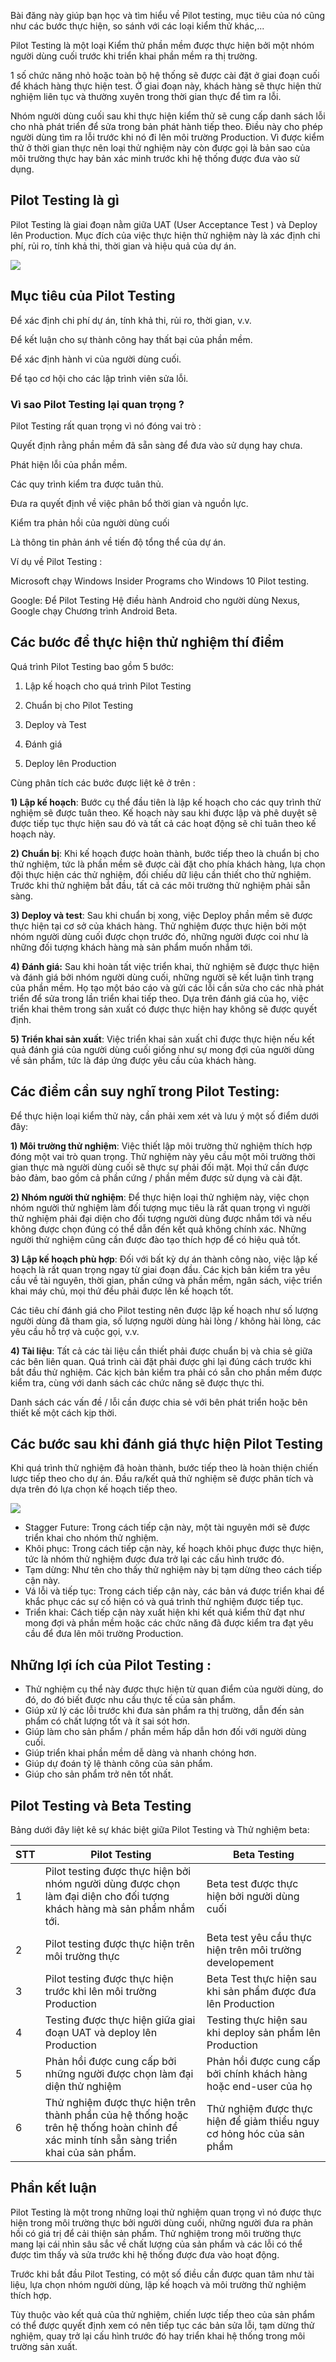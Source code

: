 Bài đăng này giúp bạn học và tìm hiểu về Pilot testing, mục tiêu của nó cũng như các bước thực hiện, so sánh với các loại kiểm thử khác,...

Pilot Testing là một loại Kiểm thử phần mềm được thực hiện bởi một nhóm người dùng cuối trước khi triển khai phần mềm ra thị trường.

1 số chức năng nhỏ hoặc toàn bộ hệ thống sẽ được cài đặt ở giai đoạn cuối để khách hàng thực hiện test. Ở giai đoạn này, khách hàng sẽ thực hiện thử nghiệm liên tục và thường xuyên trong thời gian thực để tìm ra lỗi.

Nhóm người dùng cuối sau khi thực hiện kiểm thử sẽ cung cấp danh sách lỗi cho nhà phát triển để sửa trong bản phát hành tiếp theo. Điều này cho phép người dùng tìm ra lỗi trước khi nó đi lên môi trường Production. Vì được kiểm thử ở thời gian thực nên loại thử nghiệm này còn được gọi là bản sao của môi trường thực hay bản xác minh trước khi hệ thống được đưa vào sử dụng. 

## Pilot Testing là gì 

Pilot Testing là giai đoạn nằm giữa UAT (User Acceptance Test ) và Deploy lên Production. Mục đích của việc thực hiện thử nghiệm này là xác định chi phí, rủi ro, tính khả thi, thời gian và hiệu quả của dự án.

![](https://images.viblo.asia/3116a0b5-5f4a-4900-bc85-ccb1dbefb1e1.png)
## Mục tiêu của Pilot Testing 

Để xác định chi phí dự án, tính khả thi, rủi ro, thời gian, v.v.

Để kết luận cho sự thành công hay thất bại của phần mềm.

Để xác định hành vi của người dùng cuối.

Để tạo cơ hội cho các lập trình viên sửa lỗi.


### Vì sao Pilot Testing lại quan trọng ? 

Pilot Testing rất quan trọng vì nó đóng vai trò : 

Quyết định rằng phần mềm đã sẵn sàng để đưa vào sử dụng hay chưa.

Phát hiện lỗi của phần mềm.

Các quy trình kiểm tra được tuân thủ.

Đưa ra quyết định về việc phân bổ thời gian và nguồn lực.

Kiểm tra phản hồi của người dùng cuối

Là thông tin phản ánh về tiến độ tổng thể của dự án. 


Ví dụ về Pilot Testing : 

Microsoft chạy Windows Insider Programs cho Windows 10 Pilot testing.

Google: Để Pilot Testing Hệ điều hành Android cho người dùng Nexus, Google chạy Chương trình Android Beta.

## Các bước để thực hiện thử nghiệm thí điểm
Quá trình Pilot Testing bao gồm 5 bước:

1. Lập kế hoạch cho quá trình Pilot Testing

2. Chuẩn bị cho Pilot Testing
3. Deploy và Test
4. Đánh giá
5. Deploy lên Production

Cùng phân tích các bước được liệt kê ở trên : 

**1) Lập kế hoạch**: Bước cụ thể đầu tiên là lập kế hoạch cho các quy trình thử nghiệm sẽ được tuân theo. Kế hoạch này sau khi được lập và phê duyệt sẽ được tiếp tục thực hiện sau đó và tất cả các hoạt động sẽ chỉ tuân theo kế hoạch này.

**2) Chuẩn bị**:  Khi kế hoạch được hoàn thành, bước tiếp theo là chuẩn bị cho thử nghiệm, tức là phần mềm sẽ được cài đặt cho phía khách hàng, lựa chọn đội thực hiện các thử nghiệm, đối chiếu dữ liệu cần thiết cho thử nghiệm. Trước khi thử nghiệm bắt đầu, tất cả các môi trường thử nghiệm phải sẵn sàng.

**3) Deploy và test**: Sau khi chuẩn bị xong, việc Deploy phần mềm sẽ được thực hiện tại cơ sở của khách hàng. Thử nghiệm được thực hiện bởi một nhóm người dùng cuối được chọn trước đó, những người được coi như là những đối tượng khách hàng mà sản phẩm muốn nhắm tới.

**4) Đánh giá:** Sau khi hoàn tất việc triển khai, thử nghiệm sẽ được thực hiện và đánh giá bởi nhóm người dùng cuối, những người sẽ kết luận tình trạng của phần mềm. Họ tạo một báo cáo và gửi các lỗi cần sửa cho các nhà phát triển để sửa trong lần triển khai tiếp theo. Dựa trên đánh giá của họ, việc triển khai thêm trong sản xuất có được thực hiện hay không sẽ được quyết định.

**5) Triển khai sản xuất**: Việc triển khai sản xuất chỉ được thực hiện nếu kết quả đánh giá của người dùng cuối giống như sự mong đợi của người dùng về sản phẩm, tức là đáp ứng được yêu cầu của khách hàng.


## Các điểm cần suy nghĩ trong Pilot Testing:

Để thực hiện loại kiểm thử này, cần phải xem xét và lưu ý một số điểm dưới đây:

**1) Môi trường thử nghiệm**: Việc thiết lập môi trường thử nghiệm thích hợp đóng một vai trò quan trọng.  Thử nghiệm này yêu cầu một môi trường thời gian thực mà người dùng cuối sẽ thực sự phải đối mặt. Mọi thứ cần được bảo đảm, bao gồm cả phần cứng / phần mềm được sử dụng và cài đặt.

**2) Nhóm người thử nghiệm**: Để thực hiện loại thử nghiệm này, việc chọn nhóm người thử nghiệm làm đối tượng mục tiêu là rất quan trọng vì người thử nghiệm phải đại diện cho đối tượng người dùng được nhắm tới và nếu không được chọn đúng có thể dẫn đến kết quả không chính xác. Những người thử nghiệm cũng cần được đào tạo thích hợp để có hiệu quả tốt.

**3) Lập kế hoạch phù hợp**: Đối với bất kỳ dự án thành công nào, việc lập kế hoạch là rất quan trọng ngay từ giai đoạn đầu. Các kịch bản kiểm tra yêu cầu về tài nguyên, thời gian, phần cứng và phần mềm, ngân sách, việc triển khai máy chủ, mọi thứ đều phải được lên kế hoạch tốt.

Các tiêu chí đánh giá cho Pilot testing nên được lập kế hoạch như số lượng người dùng đã tham gia, số lượng người dùng hài lòng / không hài lòng, các yêu cầu hỗ trợ và cuộc gọi, v.v.

**4) Tài liệu**: Tất cả các tài liệu cần thiết phải được chuẩn bị và chia sẻ giữa các bên liên quan. Quá trình cài đặt phải được ghi lại đúng cách trước khi bắt đầu thử nghiệm. Các kịch bản kiểm tra phải có sẵn cho phần mềm được kiểm tra, cùng với danh sách các chức năng sẽ được thực thi.

Danh sách các vấn đề / lỗi cần được chia sẻ với bên phát triển hoặc bên thiết kế một cách kịp thời.

## Các bước sau khi đánh giá thực hiện Pilot Testing

Khi quá trình thử nghiệm đã hoàn thành, bước tiếp theo là hoàn thiện chiến lược tiếp theo cho dự án. Đầu ra/kết quả thử nghiệm sẽ được phân tích và dựa trên đó lựa chọn kế hoạch tiếp theo.

![](https://images.viblo.asia/89c2e6ef-9aa0-4696-94db-2e5b91d7dc20.png)

- Stagger Future: Trong cách tiếp cận này, một tài nguyên mới sẽ được triển khai cho nhóm thử nghiệm.
- Khôi phục: Trong cách tiếp cận này, kế hoạch khôi phục được thực hiện, tức là nhóm thử nghiệm được đưa trở lại các cấu hình trước đó.
- Tạm dừng: Như tên cho thấy thử nghiệm này bị tạm dừng theo cách tiếp cận này.
- Vá lỗi và tiếp tục: Trong cách tiếp cận này, các bản vá được triển khai để khắc phục các sự cố hiện có và quá trình thử nghiệm được tiếp tục.
- Triển khai: Cách tiếp cận này xuất hiện khi kết quả kiểm thử đạt như mong đợi và phần mềm hoặc các chức năng đã được kiểm tra đạt yêu cầu để đưa lên môi trường Production.

## Những lợi ích của Pilot Testing : 

- Thử nghiệm cụ thể này được thực hiện từ quan điểm của người dùng, do đó, do đó biết được nhu cầu thực tế của sản phẩm.
- Giúp xử lý các lỗi trước khi đưa sản phẩm ra thị trường, dẫn đến sản phẩm có chất lượng tốt và ít sai sót hơn.
- Giúp làm cho sản phẩm / phần mềm hấp dẫn hơn đối với người dùng cuối.
- Giúp triển khai phần mềm dễ dàng và nhanh chóng hơn.
- Giúp dự đoán tỷ lệ thành công của sản phẩm.
- Giúp cho sản phẩm trở nên tốt nhất.

## Pilot Testing và Beta Testing
Bảng dưới đây liệt kê sự khác biệt giữa Pilot Testing và Thử nghiệm beta:


|STT |Pilot Testing | Beta Testing |
| -------- | -------- | -------- |
| 1   | Pilot testing được thực hiện bởi nhóm người dùng được chọn làm đại diện cho đối tượng khách hàng mà sản phẩm nhắm tới.    | Beta test được thực hiện bởi người dùng cuối     |
| 2     | Pilot testing được thực hiện trên môi trường thực     | Beta test yêu cầu thực hiện trên môi trường developement    |
| 3   |  Pilot testing được thực hiện trước khi lên môi trường Production     |Beta Test thực hiện sau khi sản phẩm được đưa lên Production
| 4     | Testing được thực hiện giữa giai đoạn UAT và deploy lên Production    | Testing thực hiện sau khi deploy sản phẩm lên Production     |
| 5     | Phản hồi được cung cấp bởi những người được chọn làm đại diện thử nghiệm    | Phản hồi được cung cấp bởi chính khách hàng hoặc end-user của họ   |
| 6| Thử nghiệm được thực hiện trên thành phần của hệ thống hoặc trên hệ thống hoàn chỉnh để xác minh tính sẵn sàng triển khai của sản phẩm.    | Thử nghiệm được thực hiện để giảm thiểu nguy cơ hỏng hóc của sản phẩm |



## Phần kết luận

Pilot Testing là một trong những loại thử nghiệm quan trọng vì nó được thực hiện trong môi trường thực bởi người dùng cuối, những người đưa ra phản hồi có giá trị để cải thiện sản phẩm. Thử nghiệm trong môi trường thực mang lại cái nhìn sâu sắc về chất lượng của sản phẩm và các lỗi có thể được tìm thấy và sửa trước khi hệ thống được đưa vào hoạt động.

Trước khi bắt đầu Pilot Testing, có một số điều cần được quan tâm như tài liệu, lựa chọn nhóm người dùng, lập kế hoạch và môi trường thử nghiệm thích hợp.

Tùy thuộc vào kết quả của thử nghiệm, chiến lược tiếp theo của sản phẩm có thể được quyết định xem có nên tiếp tục các bản sửa lỗi, tạm dừng thử nghiệm, quay trở lại cấu hình trước đó hay triển khai hệ thống trong môi trường sản xuất.